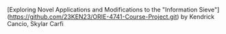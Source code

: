 [Exploring Novel Applications and Modifications to the "Information Sieve"] (https://github.com/23KEN23/ORIE-4741-Course-Project.git) by Kendrick Cancio, Skylar Carfi
